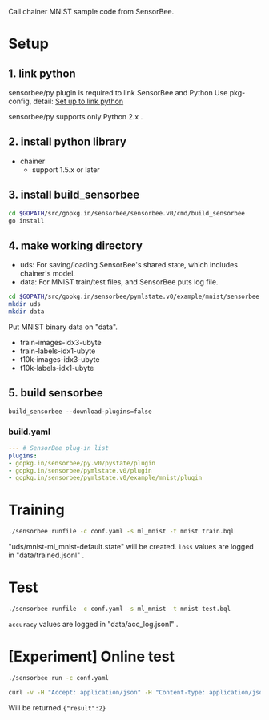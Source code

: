 Call chainer MNIST sample code from SensorBee.

# Setup

## 1. link python

sensorbee/py plugin is required to link SensorBee and Python Use pkg-config, detail:  [Set up to link python](https://github.com/sensorbee/py#set-up-to-link-python)

sensorbee/py supports only Python 2.x .

## 2. install python library

* chainer
    * support 1.5.x or later

## 3. install build_sensorbee

```bash
cd $GOPATH/src/gopkg.in/sensorbee/sensorbee.v0/cmd/build_sensorbee
go install
```

## 4. make working directory

* uds: For saving/loading SensorBee's shared state, which includes chainer's model.
* data: For MNIST train/test files, and SensorBee puts log file.

```bash
cd $GOPATH/src/gopkg.in/sensorbee/pymlstate.v0/example/mnist/sensorbee
mkdir uds
mkdir data
```

Put MNIST binary data on "data".

* train-images-idx3-ubyte
* train-labels-idx1-ubyte
* t10k-images-idx3-ubyte
* t10k-labels-idx1-ubyte

## 5. build sensorbee

```
build_sensorbee --download-plugins=false
```

### build.yaml

```yaml
--- # SensorBee plug-in list
plugins:
- gopkg.in/sensorbee/py.v0/pystate/plugin
- gopkg.in/sensorbee/pymlstate.v0/plugin
- gopkg.in/sensorbee/pymlstate.v0/example/mnist/plugin
```

# Training

```bash
./sensorbee runfile -c conf.yaml -s ml_mnist -t mnist train.bql
```

"uds/mnist-ml_mnist-default.state" will be created. `loss` values are logged in "data/trained.jsonl" .

# Test

```bash
./sensorbee runfile -c conf.yaml -s ml_mnist -t mnist test.bql
```

`accuracy` values are logged in "data/acc_log.jsonl" .

# [Experiment] Online test

```bash
./sensorbee run -c conf.yaml
```

```bash
curl -v -H "Accept: application/json" -H "Content-type: application/json" -X POST -d "{\"queries\":\"EVAL pymlstate_predict('ml_mnist', [0,0,0,0,0,0,0,0,0,0,0,0,0,0,0,0,0,0,0,0,0,0,0,0,0,0,0,0,0,0,0,0,0,0,0,0,0,0,0,0,0,0,0,0,0,0,0,0,0,0,0,0,0,0,0,0,0,0,0,0,0,0,0,0,0,0,0,0,0,0,0,0,0,0,0,0,0,0,0,0,0,0,0,0,0,0,0,0,0,0,0,0,0,0,0,0,0,1,1,1,1,1,0,0,0,0,0,0,0,0,0,0,0,0,0,0,0,0,0,0,0,0,0.7490196078431373,1,1,0.18823529411764706,0,0,0,0.4980392156862745,1,0.25098039215686274,0,0,0,0,0,0,0,0,0,0,0,0,0,0,0,0,0,1,1,0,0,0,0,0,0,0,0,1,0,0,0,0,0,0,0,0,0,0,0,0,0,0,0,0,0.5019607843137255,1,0,0,0,0,0,0,0,0,0,0,1,0,0,0,0,0,0,0,0,0,0,0,0,0,0,0,0,0,0,0,0,0,0,0,0,0,0,0,1,1,0,0,0,0,0,0,0,0,0,0,0,0,0,0,0,0,0,0,0,0,0,0,0,0,0,0,0,1,0,0,0,0,0,0,0,0,0,0,0,0,0,0,0,0,0,0,0,0,0,0,0,0,0,0,0,1,0,0,0,0,0,0,0,0,0,0,0,0,0,0,0,0,0,0,0,0,0,0,0,0,0,0,0,1,0,0,0,0,0,0,0,0,0,0,0,0,0,0,0,0,0,0,0,0,0,0,0,0,0,0,1,0.25098039215686274,0,0,0,0,0,0,0,0,0,0,0,0,0,0,0,0,0,0,0,0,0,0,0,0,0,1,1,0,0,0,0,0,0,0,0,0,0,0,0,0,0,0,0,0,0,0,0,0,0,0,0,0,1,0.7490196078431373,0,0,0,0,0,0,0,0,0,0,0,0,0,0,0,0,0,0,0,0,0,0,0,0,0.7490196078431373,1,0,0,0,0,0,0,0,0,0,0,0,0,0,0,0,0,0,0,0,0,0,0,0,0,0,1,1,0,0,0,0,0,0,0,0,0,0,0,0,0,0,0,0,0,0,0,0,0,0,0,0,0,1,0.996078431372549,0,0,0,0,0,0,0,0,0,0,0,0,0,0,0,0,0,0,0,0,0,0,0,0,0.7411764705882353,1,1,0,0,0,0,0,0,0,0,0,0,0,0,0,0,0,0,0,0,0,0,0,0,0,0.7490196078431373,1,1,0,0,0,0,0,0,0,0,0,0,0,0,0,0,0,0,0,0,0,0,0,0,0,0,1,1,0,0,0,0,0,0,0,0,0,0,0,0,0,0,0,0,0,0,0,0,0,0,0,0.3333333333333333,1,1,0.25098039215686274,0,0,0,0,0,0,0,0,0,0,0,0,0,0,0,0,0,0,0,0,0,0,0,1,1,0,0,0,0,0,0,0,0,0,0,0,0,0,0,0,0,0,0,0,0,0,0,0,0,0,0,1,0.5019607843137255,0,0,0,0,0,0,0,0,0,0,0,0,0,0,0,0,0,0,0,0,0,0,0,0,0,0,0.4980392156862745,0.996078431372549,1,1,1,1,1,0.5019607843137255,1,1,1,1,1,1,1,1,1,1,0,0,0,0,0,0,0,0,0,0,0,0,0,0,0,0,0.4745098039215686,0.5019607843137255,0.3215686274509804,0,0,0,0,0,0,0,0,0.48627450980392156,0,0,0,0,0,0,0,0,0,0,0,0,0,0,0,0,0,0,0,0,0,0,0,0,0,0,0,0,0,0,0,0,0,0,0,0,0,0,0,0,0,0,0,0,0,0,0,0,0,0,0,0,0,0,0,0,0,0,0,0,0,0,0,0,0,0,0,0,0,0,0,0,0,0,0,0,0,0,0,0,0,0,0,0,0,0,0,0,0]);\"}" http://localhost:8090/api/v1/topologies/mnist/queries
```

Will be returned `{"result":2}`
